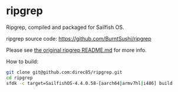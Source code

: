 # ripgrep

Ripgrep, compiled and packaged for Sailfish OS.

ripgrep source code: https://github.com/BurntSushi/ripgrep

Please see [the original ripgrep README.md](https://github.com/BurntSushi/ripgrep/blob/master/README.md) for more info.

How to build:

```bash
git clone git@github.com:direc85/ripgrep.git
cd ripgrep
sfdk -c target=SailfishOS-4.4.0.58-[aarch64|armv7hl|i486] build
```
